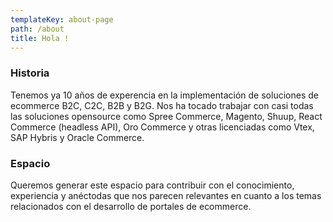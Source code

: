 ```yaml
---
templateKey: about-page
path: /about
title: Hola !
---
```

### Historia

Tenemos ya 10 años de experencia en la implementación de soluciones de ecommerce B2C, C2C, B2B y B2G. Nos ha tocado trabajar con casi todas las soluciones opensource como Spree Commerce, Magento, Shuup, React Commerce (headless API), Oro Commerce y otras licenciadas como Vtex, SAP Hybris y Oracle Commerce. 

### Espacio

Queremos generar este espacio para contribuir con el conocimiento, experiencia y anéctodas que nos parecen relevantes en cuanto a los temas relacionados con el desarrollo de portales de ecommerce.